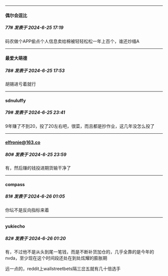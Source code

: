 ﻿
*****

####  偶尔会逗比  
##### 77#       发表于 2024-6-25 17:19

码农做个APP偷点个人信息卖给棉被轻轻松松一年上百个，谁还炒缅A


*****

####  最爱大萌德  
##### 78#       发表于 2024-6-25 17:53

胡锡进亏着就行


*****

####  sdnuluffy  
##### 79#       发表于 2024-6-25 23:41

9年赚了不到20，投了20左右吧，很菜，而且都是抄作业，这几年没怎么投了


*****

####  elfronie@163.co  
##### 80#       发表于 2024-6-25 23:59

有，然后赚的钱投进期货输干净了


*****

####  compass  
##### 81#       发表于 2024-6-26 01:05

你坛不是反向指标来着


*****

####  yukiecho  
##### 82#       发表于 2024-6-26 01:20

有，不过他不是从头到尾一笔钱，而是不断补货加仓的，几乎全靠的是今年的nvda，至少现在这个时间段还处在到处炫耀的膨胀期

远一点的，reddit上wallstreetbets隔三岔五就有几十倍选手

